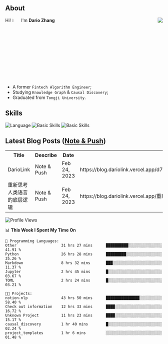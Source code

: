 ## About

<img align="right" src="https://github-readme-stats.vercel.app/api?username=dario-github&show_icons=true&bg_color=00000000&hide_title=true&hide_border=true&include_all_commits=true&count_private=true&theme=transparent" />

Hi! <img src="https://media.giphy.com/media/hvRJCLFzcasrR4ia7z/giphy.gif" width="5%"> I'm **Dario Zhang**

- A former `Fintech Algorithm Engineer`;
- Studying `Knowledge Graph` & `Causal Discovery`;
- Graduated from `Tongji University`.

## Skills

![Language](https://skillicons.dev/icons?i=py,matlab,pytorch,latex,regex,mysql,sqlite)
![Basic Skills](https://skillicons.dev/icons?i=bash,git,linux,md)
![Basic Skills](https://skillicons.dev/icons?i=vim,vscode,jupyterlab)

## Latest Blog Posts ([Note & Push](https://blog.dariolink.vercel.app/))

<table>
  <tr><th>Title</th><th>Describe</th><th>Date</th><th>Link</th></tr>
  <!-- BLOG-POST-LIST:START --><tr><td>DarioLink</td><td>Note &amp; Push</td><td>Feb 24, 2023</td><td>https://blog.dariolink.vercel.app/d7d16c147f81480db3f2d93258678e2b</td></tr><tr><td>重新思考人类语言的底层逻辑</td><td>Note &amp; Push</td><td>Feb 24, 2023</td><td>https://blog.dariolink.vercel.app/重新思考人类语言的底层逻辑</td></tr><!-- BLOG-POST-LIST:END -->
</table>

<!--START_SECTION:waka-->
![Profile Views](http://img.shields.io/badge/Profile%20Views-0-blue)

📊 **This Week I Spent My Time On** 

```text
💬 Programming Languages: 
Other                    31 hrs 27 mins      ██████████░░░░░░░░░░░░░░░   41.91 % 
Python                   26 hrs 28 mins      █████████░░░░░░░░░░░░░░░░   35.26 % 
Markdown                 8 hrs 32 mins       ███░░░░░░░░░░░░░░░░░░░░░░   11.37 % 
Jupyter                  2 hrs 45 mins       █░░░░░░░░░░░░░░░░░░░░░░░░   03.67 % 
TOML                     2 hrs 24 mins       █░░░░░░░░░░░░░░░░░░░░░░░░   03.21 % 

🐱‍💻 Projects: 
notion-nlp               43 hrs 50 mins      ███████████████░░░░░░░░░░   58.40 % 
Check out information    12 hrs 33 mins      ████░░░░░░░░░░░░░░░░░░░░░   16.72 % 
Unknown Project          11 hrs 23 mins      ████░░░░░░░░░░░░░░░░░░░░░   15.17 % 
causal_discovery         1 hr 40 mins        █░░░░░░░░░░░░░░░░░░░░░░░░   02.24 % 
project_templates        1 hr 6 mins         ░░░░░░░░░░░░░░░░░░░░░░░░░   01.48 % 
```


<!--END_SECTION:waka-->
